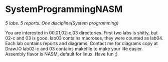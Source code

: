# SystemProgrammingNASM
*5 labs. 5 reports. One discipline(System programming)*

You are interested in 00,01,02-c,03 directories. 
First two labs is shitty, but 02-c and 03 is good. lab03 contains macroses, they were counted as lab04.
Each lab contains reports and diagrams. Contact me for diagrams copy at Draw.IO lab02-c and 03 contains makefile to make your life easier. Assembly flavor is NASM, default for linux.
Have fun ;)
